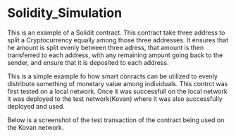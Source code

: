 # Solidity_Simulation

This is an example of a Solidit contract. This contract take three address to split a Cryptocurrency equally among those three addresses. It ensures that he amount is split evenly between three adress, that amount is then transferred to each address, with any remaining amount going back to the sender, and ensure that it is deposited to each address.

This is a simple example fo how smart conracts can be utilized to evenly distribute something of monetary value among individuals. This contrct was first tested on a local network. Once it was successfull on the local network it was deployed to the test network(Kovan) where it was also successfully deployed and used.

Below is a screenshot of the test transaction of the contract being used on the Kovan network. 